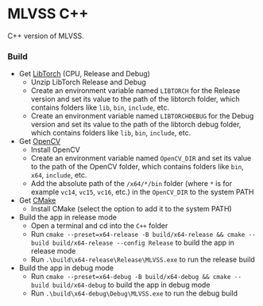 # MLVSS C++
C++ version of MLVSS.

### Build
- Get [LibTorch](https://pytorch.org/) (CPU, Release and Debug)
  - Unzip LibTorch Release and Debug
  - Create an environment variable named `LIBTORCH` for the Release version and set its value to the path of the libtorch folder, which contains folders like `lib`, `bin`, `include`, etc.
  - Create an environment variable named `LIBTORCHDEBUG` for the Debug version and set its value to the path of the libtorch debug folder, which contains folders like `lib`, `bin`, `include`, etc.
- Get [OpenCV](https://opencv.org/releases)
  - Install OpenCV
  - Create an environment variable named `OpenCV_DIR` and set its value to the path of the OpenCV folder, which contains folders like `bin`, `x64`, `include`, etc.
  - Add the absolute path of the `/x64/*/bin` folder (where `*` is for example `vc14`, `vc15`, `vc16`, etc.) in the `OpenCV_DIR` to the system PATH
- Get [CMake](https://cmake.org/)
  - Install CMake (select the option to add it to the system PATH)
- Build the app in release mode
  - Open a terminal and cd into the `C++` folder
  - Run ```cmake --preset=x64-release -B build/x64-release && cmake --build build/x64-release --config Release``` to build the app in release mode
  - Run ```.\build\x64-release\Release\MLVSS.exe``` to run the release build
- Build the app in debug mode
  - Run ```cmake --preset=x64-debug -B build/x64-debug && cmake --build build/x64-debug``` to build the app in debug mode
  - Run ```.\build\x64-debug\Debug\MLVSS.exe``` to run the debug build